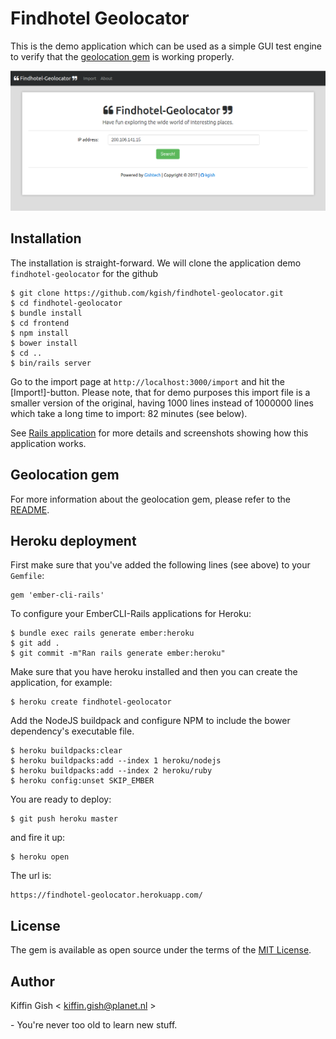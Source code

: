 # Findhotel Geolocator

This is the demo application which can be used as a simple GUI test engine to verify that the [geolocation gem](https://github.com/kgish/findhotel-geolocation-gem) is working properly.

![Screenshot of the homepage](images/screenshot-homepage.png)


## Installation

The installation is straight-forward. We will clone the application demo `findhotel-geolocator` for the github

```shell
$ git clone https://github.com/kgish/findhotel-geolocator.git
$ cd findhotel-geolocator
$ bundle install
$ cd frontend
$ npm install
$ bower install
$ cd ..
$ bin/rails server
```

Go to the import page at `http://localhost:3000/import` and hit the [Import!]-button. Please note, that for demo purposes this import file is a smaller version of the original, having 1000 lines instead of 1000000 lines which take a long time to import: 82 minutes (see below).

See [Rails application](https://github.com/kgish/findhotel-geolocation-gem#rails-application) for more details and screenshots showing how this application works.


## Geolocation gem

For more information about the geolocation gem, please refer to the [README](https://github.com/kgish/findhotel-geolocation-gem/blob/master/README.md).


## Heroku deployment

First make sure that you've added the following lines (see above) to your `Gemfile`:

```
gem 'ember-cli-rails'
```

To configure your EmberCLI-Rails applications for Heroku:

```shell
$ bundle exec rails generate ember:heroku
$ git add .
$ git commit -m"Ran rails generate ember:heroku"
```

Make sure that you have heroku installed and then you can create the application, for example:

```shell
$ heroku create findhotel-geolocator
```

Add the NodeJS buildpack and configure NPM to include the bower dependency's executable file.

```shell
$ heroku buildpacks:clear
$ heroku buildpacks:add --index 1 heroku/nodejs
$ heroku buildpacks:add --index 2 heroku/ruby
$ heroku config:unset SKIP_EMBER
```

You are ready to deploy:

```shell
$ git push heroku master
```

and fire it up:

```shell
$ heroku open
```

The url is:

```
https://findhotel-geolocator.herokuapp.com/
```


## License
The gem is available as open source under the terms of the [MIT License](http://opensource.org/licenses/MIT).


## Author

Kiffin Gish \< kiffin.gish@planet.nl \>

\- You're never too old to learn new stuff.

